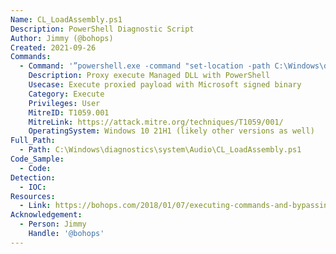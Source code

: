 ```yaml
---
Name: CL_LoadAssembly.ps1
Description: PowerShell Diagnostic Script
Author: Jimmy (@bohops)
Created: 2021-09-26
Commands:
  - Command: '”powershell.exe -command "set-location -path C:\Windows\diagnostics\system\Audio; import-module .\CL_LoadAssembly.ps1; LoadAssemblyFromPath ..\..\..\..\testing\fun.dll;[Program]::Fun()'
    Description: Proxy execute Managed DLL with PowerShell
    Usecase: Execute proxied payload with Microsoft signed binary
    Category: Execute
    Privileges: User
    MitreID: T1059.001
    MitreLink: https://attack.mitre.org/techniques/T1059/001/
    OperatingSystem: Windows 10 21H1 (likely other versions as well)
Full_Path:
  - Path: C:\Windows\diagnostics\system\Audio\CL_LoadAssembly.ps1
Code_Sample: 
  - Code:
Detection: 
  - IOC:
Resources:
  - Link: https://bohops.com/2018/01/07/executing-commands-and-bypassing-applocker-with-powershell-diagnostic-scripts/
Acknowledgement:
  - Person: Jimmy
    Handle: '@bohops'
---
```

